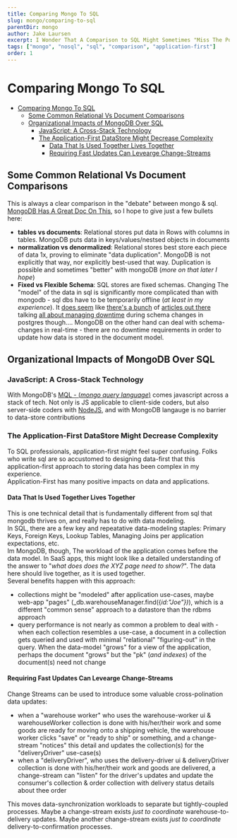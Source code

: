 ```yaml
---
title: Comparing Mongo To SQL
slug: mongo/comparing-to-sql
parentDir: mongo
author: Jake Laursen
excerpt: I Wonder That A Comparison to SQL Might Sometimes "Miss The Point"
tags: ["mongo", "nosql", "sql", "comparison", "application-first"]
order: 1
---
```


# Comparing Mongo To SQL
- [Comparing Mongo To SQL](#comparing-mongo-to-sql)
  - [Some Common Relational Vs Document Comparisons](#some-common-relational-vs-document-comparisons)
  - [Organizational Impacts of MongoDB Over SQL](#organizational-impacts-of-mongodb-over-sql)
    - [JavaScript: A Cross-Stack Technology](#javascript-a-cross-stack-technology)
    - [The Application-First DataStore Might Decrease Complexity](#the-application-first-datastore-might-decrease-complexity)
      - [Data That Is Used Together Lives Together](#data-that-is-used-together-lives-together)
      - [Requiring Fast Updates Can Levearge Change-Streams](#requiring-fast-updates-can-levearge-change-streams)

## Some Common Relational Vs Document Comparisons

This is always a clear comparison in the "debate" between mongo & sql.  
[MongoDB Has A Great Doc On This](https://www.mongodb.com/compare/relational-vs-non-relational-databases), so I hope to give just a few bullets here:
- **tables vs documents**: Relational stores put data in Rows with columns in tables. MongoDB puts data in keys/values/nestsed objects in documents
- **normalization vs denormalized**: Relational stores best store each piece of data 1x, proving to eliminate "data duplication". MongoDB is not explicitly that way, nor explicitly best-used that way. Duplication is possible and sometimes "better" with mongoDB (_more on that later I hope_)
- **Fixed vs Flexible Schema**: SQL stores are fixed schemas. Changing The "model" of the data in sql is significantly more complicated than with mongodb - sql dbs have to be temporarily offline (_at least in my experience_). It [does seem](https://gocardless.com/blog/zero-downtime-postgres-migrations-the-hard-parts/) like [there's a bunch](https://www.shayon.dev/post/2022/47/pg-osc-zero-downtime-schema-changes-in-postgresql/) of [articles out there](https://postgres.ai/blog/20210923-zero-downtime-postgres-schema-migrations-lock-timeout-and-retries) talking [all about managing downtime](https://www.google.com/search?q=downtime+schema+change+postgres&sxsrf=AJOqlzVxLw0_T_4Lj6te8GaCJA5wuN74DA%3A1673803771415&ei=-zfEY4X7GMig5NoPqoKPqAc&ved=0ahUKEwjF5N_5jMr8AhVIEFkFHSrBA3UQ4dUDCBA&uact=5&oq=downtime+schema+change+postgres&gs_lcp=Cgxnd3Mtd2l6LXNlcnAQAzIICCEQoAEQwwQ6CggAEEcQ1gQQsAM6BQgAEKIESgQIQRgASgQIRhgAUIUJWKAbYNccaAFwAXgAgAF5iAGKBJIBAzIuM5gBAKABAcgBCMABAQ&sclient=gws-wiz-serp) during schema changes in postgres though.... MongoDB on the other hand can deal with schema-changes in real-time - there are no downtime requirements in order to update how data is stored in the document model.  

## Organizational Impacts of MongoDB Over SQL
### JavaScript: A Cross-Stack Technology

With MongoDB's [MQL - (_mongo query language_)](_https://www.mongodb.com/docs/manual/tutorial/query-documents/_) comes javascript across a stack of tech. Not only is JS applicable to client-side coders, but also server-side coders with [NodeJS](/node), and with MongoDB langauge is no barrier to data-store contributions

### The Application-First DataStore Might Decrease Complexity
To SQL professionals, application-first might feel super confusing. Folks who write sql are so accustomed to designing data-first that this application-first approach to storing data has been complex in my experience.  
Application-First has many positive impacts on data and applications.  

#### Data That Is Used Together Lives Together
This is one technical detail that is fundamentally different from sql that mongodb thrives on, and really has to do with data modeling.  
In SQL, there are a few key and repeatative data-modeling staples: Primary Keys, Foreign Keys, Lookup Tables, Managing Joins per application expectations, etc.  
Im MongoDB, though, The workload of the application comes before the data model. In SaaS apps, this might look like a detailed understanding of the answer to "_what does does the XYZ page need to show?_".  The data here should live together, as it is used together.  
Several benefits happen with this approach:
- collections might be "modeled" after application use-cases, maybe web-app "pages" (_db.warehouseManager.find({_id:"Joe"})_), which is a different "common sense" approach to a datastore than the rdbms approach
- query performance is not nearly as common a problem to deal with - when each collection resembles a use-case, a document in a collection gets queried and used with minimal "relational" "figuring-out" in the query. When the data-model "grows" for a view of the application, perhaps the document "grows" but the "pk" (_and indexes_) of the document(s) need not change

#### Requiring Fast Updates Can Levearge Change-Streams
Change Streams can be used to introduce some valuable cross-polination data updates: 
- when a "warehouse worker" who uses the warehouse-worker ui & warehouseWorker collection is done with his/her/their work and some goods are ready for moving onto a shipping vehicle, the warehouse worker clicks "save" or "ready to ship" or something, and a change-stream "notices" this detail and updates the collection(s) for the "deliveryDriver" use-case(s)
- when a "deliveryDriver", who uses the delivery-driver ui & deliveryDriver collection is done with his/her/their work and goods are delivered, a change-stream can "listen" for the driver's updates and update the consumer's collection & order collection with delivery status details about thee order

This moves data-synchronization workloads to separate but tightly-coupled processes. Maybe a change-stream exists _just to coordinate_ warehouse-to-delivery updates. Maybe another change-stream exists _just to coordinate_ delivery-to-confirmation processes.  
